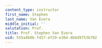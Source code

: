 ```yaml
---
content_type: instructor
first_name: Stephen
last_name: Van Evera
middle_initial: ''
salutation: Prof.
title: Prof. Stephen Van Evera
uid: 555a4b0b-fd37-ef29-e364-4b6d9753b702
---
```


